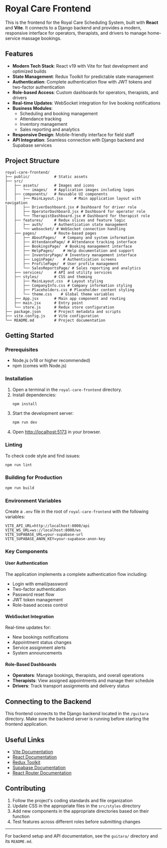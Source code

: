 # Royal Care Frontend

This is the frontend for the Royal Care Scheduling System, built with **React** and **Vite**. It connects to a Django backend and provides a modern, responsive interface for operators, therapists, and drivers to manage home-service massage bookings.

## Features

- **Modern Tech Stack**: React v19 with Vite for fast development and optimized builds
- **State Management**: Redux Toolkit for predictable state management
- **Authentication**: Complete authentication flow with JWT tokens and two-factor authentication
- **Role-based Access**: Custom dashboards for operators, therapists, and drivers
- **Real-time Updates**: WebSocket integration for live booking notifications
- **Business Modules**:
  - Scheduling and booking management
  - Attendance tracking
  - Inventory management
  - Sales reporting and analytics
- **Responsive Design**: Mobile-friendly interface for field staff
- **API Integration**: Seamless connection with Django backend and Supabase services

## Project Structure

```
royal-care-frontend/
├── public/           # Static assets
├── src/
│   ├── assets/       # Images and icons
│   │   └── images/   # Application images including logos
│   ├── components/   # Reusable UI components
│   │   ├── MainLayout.jsx     # Main application layout with navigation
│   │   ├── DriverDashboard.jsx # Dashboard for driver role
│   │   ├── OperatorDashboard.jsx # Dashboard for operator role
│   │   └── TherapistDashboard.jsx # Dashboard for therapist role
│   ├── features/     # Redux slices and feature logic
│   │   ├── auth/     # Authentication state management
│   │   └── websocket/ # WebSocket connection handling
│   ├── pages/        # Route-based pages
│   │   ├── AboutPages/   # Company and system information
│   │   ├── AttendancePage/ # Attendance tracking interface
│   │   ├── BookingsPage/  # Booking management interface
│   │   ├── HelpPages/    # Help documentation and support
│   │   ├── InventoryPage/ # Inventory management interface
│   │   ├── LoginPage/    # Authentication screens
│   │   ├── ProfilePage/  # User profile management
│   │   └── SalesReportsPage/ # Sales reporting and analytics
│   ├── services/     # API and utility services
│   ├── styles/       # CSS and theming
│   │   ├── MainLayout.css  # Layout styling
│   │   ├── CompanyInfo.css # Company information styling
│   │   ├── Placeholders.css # Placeholder content styling
│   │   └── theme.css    # Global theme variables
│   ├── App.jsx       # Main app component and routing
│   ├── main.jsx      # Entry point
│   └── store.js      # Redux store configuration
├── package.json      # Project metadata and scripts
├── vite.config.js    # Vite configuration
└── README.md         # Project documentation
```

## Getting Started

### Prerequisites

- Node.js (v18 or higher recommended)
- npm (comes with Node.js)

### Installation

1. Open a terminal in the `royal-care-frontend` directory.
2. Install dependencies:
   ```powershell
   npm install
   ```
3. Start the development server:
   ```powershell
   npm run dev
   ```
4. Open [http://localhost:5173](http://localhost:5173) in your browser.

### Linting

To check code style and find issues:

```powershell
npm run lint
```

### Building for Production

```powershell
npm run build
```

### Environment Variables

Create a `.env` file in the root of `royal-care-frontend` with the following variables:

```
VITE_API_URL=http://localhost:8000/api
VITE_WS_URL=ws://localhost:8000/ws
VITE_SUPABASE_URL=your-supabase-url
VITE_SUPABASE_ANON_KEY=your-supabase-anon-key
```

### Key Components

#### User Authentication

The application implements a complete authentication flow including:

- Login with email/password
- Two-factor authentication
- Password reset flow
- JWT token management
- Role-based access control

#### WebSocket Integration

Real-time updates for:

- New bookings notifications
- Appointment status changes
- Service assignment alerts
- System announcements

#### Role-Based Dashboards

- **Operators**: Manage bookings, therapists, and overall operations
- **Therapists**: View assigned appointments and manage their schedule
- **Drivers**: Track transport assignments and delivery status

## Connecting to the Backend

This frontend connects to the Django backend located in the `/guitara` directory. Make sure the backend server is running before starting the frontend application.

## Useful Links

- [Vite Documentation](https://vitejs.dev/)
- [React Documentation](https://react.dev/)
- [Redux Toolkit](https://redux-toolkit.js.org/)
- [Supabase Documentation](https://supabase.com/docs)
- [React Router Documentation](https://reactrouter.com/)

## Contributing

1. Follow the project's coding standards and file organization
2. Update CSS in the appropriate files in the `src/styles` directory
3. Add new components in the appropriate directories based on their function
4. Test features across different roles before submitting changes

---

For backend setup and API documentation, see the `guitara/` directory and its `README.md`.
